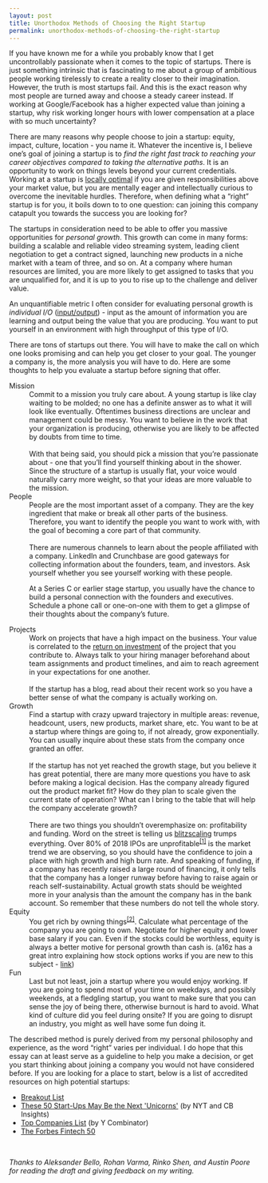 ```yaml
---
layout: post
title: Unorthodox Methods of Choosing the Right Startup
permalink: unorthodox-methods-of-choosing-the-right-startup
---
```


If you have known me for a while you probably know that I get uncontrollably passionate when it comes to the topic of startups. There is just something intrinsic that is fascinating to me about a group of ambitious people working tirelessly to create a reality closer to their imagination. However, the truth is most startups fail. And this is the exact reason why most people are turned away and choose a steady career instead. If working at Google/Facebook has a higher expected value than joining a startup, why risk working longer hours with lower compensation at a place with so much uncertainty?

There are many reasons why people choose to join a startup: equity, impact, culture, location - you name it. Whatever the incentive is, I believe one’s goal of joining a startup is to _find the right fast track to reaching your career objectives compared to taking the alternative paths_. It is an opportunity to work on things levels beyond your current credentials. Working at a startup is [locally optimal](https://en.wikipedia.org/wiki/Local_optimum) if you are given responsibilities above your market value, but you are mentally eager and intellectually curious to overcome the inevitable hurdles. Therefore, when defining what a “right” startup is for you, it boils down to to one question: can joining this company catapult you towards the success you are looking for?

The startups in consideration need to be able to offer you massive opportunities for _personal growth_. This growth can come in many forms: building a scalable and reliable video streaming system, leading client negotiation to get a contract signed, launching new products in a niche market with a team of three, and so on. At a company where human resources are limited, you are more likely to get assigned to tasks that you are unqualified for, and it is up to you to rise up to the challenge and deliver value.

An unquantifiable metric I often consider for evaluating personal growth is _individual I/O_ ([input/output](https://en.wikipedia.org/wiki/Input/output)) - input as the amount of information you are learning and output being the value that you are producing. You want to put yourself in an environment with high throughput of this type of I/O.

There are tons of startups out there. You will have to make the call on which one looks promising and can help you get closer to your goal. The younger a company is, the more analysis you will have to do. Here are some thoughts to help you evaluate a startup before signing that offer.

<dl>
<dt>Mission</dt>

<dd>Commit to a mission you truly care about. A young startup is like clay waiting to be molded; no one has a definite answer as to what it will look like eventually. Oftentimes business directions are unclear and management could be messy. You want to believe in the work that your organization is producing, otherwise you are likely to be affected by doubts from time to time.
<br/>
<br/>
With that being said, you should pick a mission that you’re passionate about - one that you’ll find yourself thinking about in the shower. Since the structure of a startup is usually flat, your voice would naturally carry more weight, so that your ideas are more valuable to the mission.</dd>

<dt>People</dt>

<dd>People are the most important asset of a company. They are the key ingredient that make or break all other parts of the business. Therefore, you want to identify the people you want to work with, with the goal of becoming a core part of that community.
<br/>
<br/>
There are numerous channels to learn about the people affiliated with a company. LinkedIn and Crunchbase are good gateways for collecting information about the founders, team, and investors. Ask yourself whether you see yourself working with these people.

At a Series C or earlier stage startup, you usually have the chance to build a personal connection with the founders and executives. Schedule a phone call or one-on-one with them to get a glimpse of their thoughts about the company’s future.</dd>

<dt>Projects</dt>

<dd>Work on projects that have a high impact on the business. Your value is correlated to the <a href="https://www.investopedia.com/terms/r/returnoninvestment.asp">return on investment</a> of the project that you contribute to. Always talk to your hiring manager beforehand about team assignments and product timelines, and aim to reach agreement in your expectations for one another.
<br/>
<br/>
If the startup has a blog, read about their recent work so you have a better sense of what the company is actually working on.</dd>

<dt>Growth</dt>

<dd>Find a startup with crazy upward trajectory in multiple areas: revenue, headcount, users, new products, market share, etc. You want to be at a startup where things are going to, if not already, grow exponentially. You can usually inquire about these stats from the company once granted an offer.
<br/>
<br/>
If the startup has not yet reached the growth stage, but you believe it has great potential, there are many more questions you have to ask before making a logical decision. Has the company already figured out the product market fit? How do they plan to scale given the current state of operation? What can I bring to the table that will help the company accelerate growth?
<br/>
<br/>
There are two things you shouldn’t overemphasize on: profitability and funding. Word on the street is telling us <a href="https://www.blitzscaling.com/">blitzscaling</a> trumps everything. Over 80% of 2018 IPOs are unprofitable<sup><a href="https://news.crunchbase.com/news/over-80-of-2018-ipos-are-unprofitable-setting-new-record/">[1]</a></sup> is the market trend we are observing, so you should have the confidence to join a place with high growth and high burn rate. And speaking of funding, if a company has recently raised a large round of financing, it only tells that the company has a longer runway before having to raise again or reach self-sustainability. Actual growth stats should be weighted more in your analysis than the amount the company has in the bank account. So remember that these numbers do not tell the whole story.</dd>

<dt>Equity</dt>

<dd>You get rich by owning things<sup><a href="http://blog.samaltman.com/how-to-be-successful">[2]</a></sup>. Calculate what percentage of the company you are going to own. Negotiate for higher equity and lower base salary if you can. Even if the stocks could be worthless, equity is always a better motive for personal growth than cash is. (a16z has a great intro explaining how stock options works if you are new to this subject - <a href="https://a16z.com/2016/08/24/options-ownership/">link</a>)</dd>

<dt>Fun</dt>

<dd>Last but not least, join a startup where you would enjoy working. If you are going to spend most of your time on weekdays, and possibly weekends, at a fledgling startup, you want to make sure that you can sense the joy of being there, otherwise burnout is hard to avoid. What kind of culture did you feel during onsite? If you are going to disrupt an industry, you might as well have some fun doing it.</dd>
</dl>

The described method is purely derived from my personal philosophy and experience, as the word “right” varies per individual. I do hope that this essay can at least serve as a guideline to help you make a decision, or get you start thinking about joining a company you would not have considered before. If you are looking for a place to start, below is a list of accredited resources on high potential startups:
* [Breakout List](https://breakoutlist.com/)
* [These 50 Start-Ups May Be the Next 'Unicorns'](https://www.nytimes.com/2019/02/10/technology/these-50-start-ups-may-be-the-next-unicorns.html?module=inline) (by NYT and CB Insights)
* [Top Companies List](https://www.ycombinator.com/topcompanies/) (by Y Combinator)
* [The Forbes Fintech 50](https://www.forbes.com/fintech/2019)


<br/>

_Thanks to Aleksander Bello, Rohan Varma, Rinko Shen, and Austin Poore for reading the draft and giving feedback on my writing._

